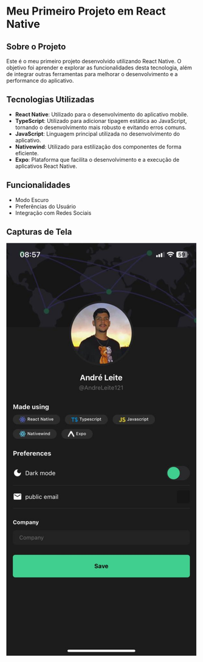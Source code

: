 # Meu Primeiro Projeto em React Native

## Sobre o Projeto
Este é o meu primeiro projeto desenvolvido utilizando React Native. O objetivo foi aprender e explorar as funcionalidades desta tecnologia, além de integrar outras ferramentas para melhorar o desenvolvimento e a performance do aplicativo.

## Tecnologias Utilizadas
- **React Native**: Utilizado para o desenvolvimento do aplicativo mobile.
- **TypeScript**: Utilizado para adicionar tipagem estática ao JavaScript, tornando o desenvolvimento mais robusto e evitando erros comuns.
- **JavaScript**: Linguagem principal utilizada no desenvolvimento do aplicativo.
- **Nativewind**: Utilizado para estilização dos componentes de forma eficiente.
- **Expo**: Plataforma que facilita o desenvolvimento e a execução de aplicativos React Native.

## Funcionalidades
- Modo Escuro
- Preferências do Usuário
- Integração com Redes Sociais

## Capturas de Tela
<img src="./image/WhatsApp Image 2024-07-28 at 08.58.14.jpeg" width="500px"/>
